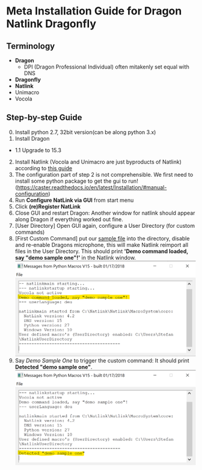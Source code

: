 # Meta Installation Guide for Dragon Natlink Dragonfly

## Terminology

- **Dragon**
  - DPI (Dragon Professional Individual) often mitakenly set equal with DNS
- **Dragonfly**
- **Natlink**
- Unimacro
- Vocola

## Step-by-step Guide

0. Install python 2.7, 32bit version(can be along python 3.x)
1. Install Dragon
  - 1.1 Upgrade to 15.3
2. Install Natlink (Vocola and Unimacro are just byproducts of Natlink) according to [this guide](https://qh.antenna.nl/unimacro/installation/installation.html)
3. The configuration part of step 2 is not comprehensible. We first need to install some python package to get the gui to run! (https://caster.readthedocs.io/en/latest/Installation/#manual-configuration)
4. Run **Configure NatLink via GUI** from start menu
5. Click **(re)Register NatLink**
6. Close GUI and restart Dragon: Another window for natlink should appear along Dragon if everything worked out fine.
7. [User Directory] Open GUI again, configure a User Directory (for custom commands)
8. [First Custom Command] put our [sample file](./_natlink_sample.py) into the directory, disable and re-enable Dragons microphone, this will make Natlink reimport all files in the User Directory. This should print **'Demo command loaded, say "demo sample one"!'** in the Natlink window.
![](./image.png)
9. Say *Demo Sample One* to trigger the custom command: It should print **Detected "demo sample one"**.
![](./1st_custom_command.png)
